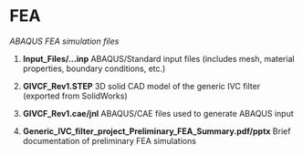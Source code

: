 # FEA

*ABAQUS FEA simulation files*

1. **Input_Files/...inp**   ABAQUS/Standard input files (includes mesh, material properties, boundary conditions, etc.)

2. **GIVCF_Rev1.STEP**   3D solid CAD model of the generic IVC filter (exported from SolidWorks)

3. **GIVCF_Rev1.cae/jnl**   ABAQUS/CAE files used to generate ABAQUS input

4. **Generic_IVC_filter_project_Preliminary_FEA_Summary.pdf/pptx**   Brief documentation of preliminary FEA simulations
